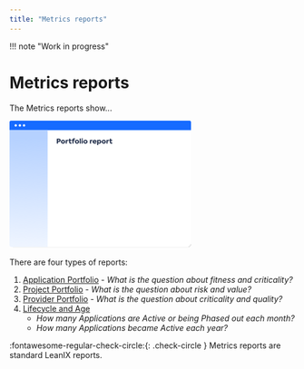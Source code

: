```yaml
---
title: "Metrics reports"
---
```


!!! note "Work in progress"

# Metrics reports

The Metrics reports show...

![Placeholder](../assets/images/portfolio-thumbnail.png) 

<!--
![](https://www.leanix.net/hubfs/2019%20LX%20Website/General/Illu/bubblechart-8-Col-XL.svg)
-->

There are four types of reports:

1. [Application Portfolio](application-portfolio-report.md) - *What is the question about fitness and criticality?*
1. [Project Portfolio](project-portfolio-report.md) - *What is the question about risk and value?*
1. [Provider Portfolio](provider-portfolio-report.md) - *What is the question about criticality and quality?*
1. [Lifecycle and Age](lifecycle-and-age-report.md) 
    - *How many Applications are Active or being Phased out each month?*
    - *How many Applications became Active each year?*

:fontawesome-regular-check-circle:{: .check-circle }  Metrics reports are standard LeanIX reports.

